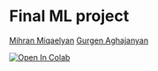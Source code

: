 # Final ML project
[Mihran Miqaelyan]("https://github.com/Mihrhah")
[Gurgen Aghajanyan]("https://github.com/Gurgen2012")


[![Open In Colab](https://colab.research.google.com/assets/colab-badge.svg)](
https://colab.research.google.com/github/DavidBalishyan/PyML/blob/main/main.ipynb)